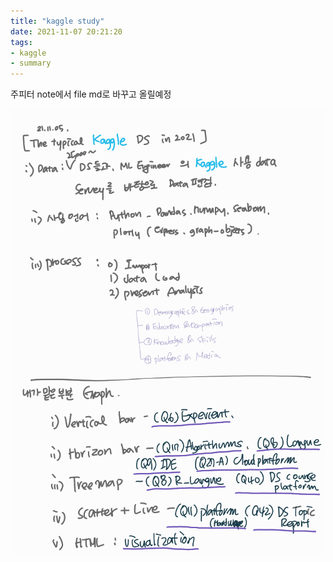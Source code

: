 ```yaml
---
title: "kaggle study"
date: 2021-11-07 20:21:20
tags:
- kaggle
- summary
---
```


주피터 note에서 file md로 바꾸고 올릴예정

![kaggle_Comp](../imeges/kaggle.png)
